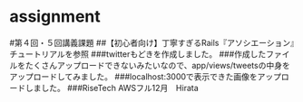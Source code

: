 # assignment
#第４回・５回講義課題
##【初心者向け】丁寧すぎるRails『アソシエーション』チュートリアルを参照
###twitterもどきを作成しました。
###作成したファイルをたくさんアップロードできないみたいなので、app/views/tweetsの中身をアップロードしてみました。
###localhost:3000で表示できた画像をアップロードしました。
###RiseTech AWSフル12月　Hirata

